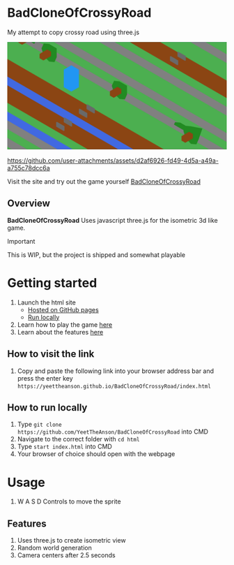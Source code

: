 # BadCloneOfCrossyRoad
My attempt to copy crossy road using three.js

![BadCloneOfCrossyRoad](https://github.com/YeetTheAnson/BadCloneOfCrossyRoad/raw/main/1.png)

https://github.com/user-attachments/assets/d2af6926-fd49-4d5a-a49a-a755c78dcc6a

Visit the site and try out the game yourself [BadCloneOfCrossyRoad](https://yeettheanson.github.io/BadCloneOfCrossyRoad/index.html)

## Overview

**BadCloneOfCrossyRoad** Uses javascript three.js for the isometric 3d like game.

> [!IMPORTANT]  
> This is WIP, but the project is shipped and somewhat playable


# Getting started

1. Launch the html site
    - [Hosted on GitHub pages](#how-to-visit-the-link)
    - [Run locally](#how-to-run-locally)
2. Learn how to play the game [here](#usage)
4. Learn about the features [here](#features)


## How to visit the link

1. Copy and paste the following link into your browser address bar and press the enter key `https://yeettheanson.github.io/BadCloneOfCrossyRoad/index.html`

## How to run locally

1. Type ```git clone https://github.com/YeetTheAnson/BadCloneOfCrossyRoad``` into CMD
2. Navigate to the correct folder with ```cd html```
3. Type ```start index.html```  into CMD
4. Your browser of choice should open with the webpage


# Usage

1. W A S D Controls to move the sprite


## Features
1. Uses three.js to create isometric view
2. Random world generation
3. Camera centers after 2.5 seconds
